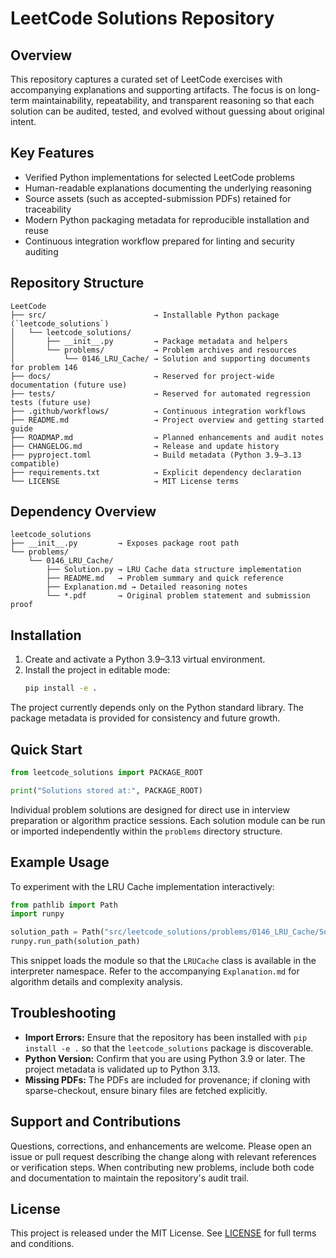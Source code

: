 # LeetCode Solutions Repository

## Overview
This repository captures a curated set of LeetCode exercises with accompanying explanations and supporting artifacts. The focus is on long-term maintainability, repeatability, and transparent reasoning so that each solution can be audited, tested, and evolved without guessing about original intent.

## Key Features
- Verified Python implementations for selected LeetCode problems
- Human-readable explanations documenting the underlying reasoning
- Source assets (such as accepted-submission PDFs) retained for traceability
- Modern Python packaging metadata for reproducible installation and reuse
- Continuous integration workflow prepared for linting and security auditing

## Repository Structure
```
LeetCode
├── src/                        → Installable Python package (`leetcode_solutions`)
│   └── leetcode_solutions/
│       ├── __init__.py         → Package metadata and helpers
│       └── problems/           → Problem archives and resources
│           └── 0146_LRU_Cache/ → Solution and supporting documents for problem 146
├── docs/                       → Reserved for project-wide documentation (future use)
├── tests/                      → Reserved for automated regression tests (future use)
├── .github/workflows/          → Continuous integration workflows
├── README.md                   → Project overview and getting started guide
├── ROADMAP.md                  → Planned enhancements and audit notes
├── CHANGELOG.md                → Release and update history
├── pyproject.toml              → Build metadata (Python 3.9–3.13 compatible)
├── requirements.txt            → Explicit dependency declaration
└── LICENSE                     → MIT License terms
```

## Dependency Overview
```
leetcode_solutions
├── __init__.py         → Exposes package root path
└── problems/
    └── 0146_LRU_Cache/
        ├── Solution.py → LRU Cache data structure implementation
        ├── README.md   → Problem summary and quick reference
        ├── Explanation.md → Detailed reasoning notes
        └── *.pdf       → Original problem statement and submission proof
```

## Installation
1. Create and activate a Python 3.9–3.13 virtual environment.
2. Install the project in editable mode:
   ```bash
   pip install -e .
   ```

The project currently depends only on the Python standard library. The package metadata is provided for consistency and future growth.

## Quick Start
```python
from leetcode_solutions import PACKAGE_ROOT

print("Solutions stored at:", PACKAGE_ROOT)
```
Individual problem solutions are designed for direct use in interview preparation or algorithm practice sessions. Each solution module can be run or imported independently within the `problems` directory structure.

## Example Usage
To experiment with the LRU Cache implementation interactively:
```python
from pathlib import Path
import runpy

solution_path = Path("src/leetcode_solutions/problems/0146_LRU_Cache/Solution.py")
runpy.run_path(solution_path)
```
This snippet loads the module so that the `LRUCache` class is available in the interpreter namespace. Refer to the accompanying `Explanation.md` for algorithm details and complexity analysis.

## Troubleshooting
- **Import Errors:** Ensure that the repository has been installed with `pip install -e .` so that the `leetcode_solutions` package is discoverable.
- **Python Version:** Confirm that you are using Python 3.9 or later. The project metadata is validated up to Python 3.13.
- **Missing PDFs:** The PDFs are included for provenance; if cloning with sparse-checkout, ensure binary files are fetched explicitly.

## Support and Contributions
Questions, corrections, and enhancements are welcome. Please open an issue or pull request describing the change along with relevant references or verification steps. When contributing new problems, include both code and documentation to maintain the repository's audit trail.

## License
This project is released under the MIT License. See [LICENSE](LICENSE) for full terms and conditions.
